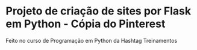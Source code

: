 # Projeto de criação de sites por Flask em Python - Cópia do Pinterest

Feito no curso de Programação em Python da Hashtag Treinamentos